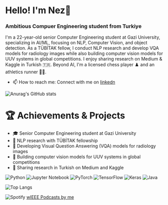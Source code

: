 # Hello! I'm Nez💖
### Ambitious Compuer Engineering student from Turkiye
I'm a 22-year-old senior Computer Engineering student at Gazi University, specializing in AI/ML, focusing on NLP, Computer Vision, and object detection. As a TÜBİTAK fellow, I conduct NLP research and develop VQA models for radiology images while also building computer vision models for UUV systems in global competitions. I enjoy sharing research on Medium & Kaggle in Turkish 🇹🇷. Beyond AI, I'm a licensed chess player ♟️ and an athletics runner 🏃‍♂️.

- 📫 How to reach me: Connect with me on [linkedn](https://www.linkedin.com/in/nezahat-korkmaz/)
  
![Anurag's GitHub stats](https://github-readme-stats.vercel.app/api?username=nezahatkorkmaz&show_icons=true&theme=transparent)

# 🏆 Achievements & Projects

- 🎓 Senior Computer Engineering student at Gazi University
- 🔬 NLP research with TÜBİTAK fellowship
- 🏥 Developing Visual Question Answering (VQA) models for radiology images
- 🌊 Building computer vision models for UUV systems in global competitions
- 📝 Sharing research in Turkish on Medium and Kaggle

![Python](https://img.shields.io/badge/python-3670A0?style=for-the-badge&logo=python&logoColor=ffdd54)
![Jupyter Notebook](https://img.shields.io/badge/jupyter-%23FA0F00.svg?style=for-the-badge&logo=jupyter&logoColor=white)
![PyTorch](https://img.shields.io/badge/PyTorch-%23EE4C2C.svg?style=for-the-badge&logo=PyTorch&logoColor=white)
![TensorFlow](https://img.shields.io/badge/TensorFlow-%23FF6F00.svg?style=for-the-badge&logo=TensorFlow&logoColor=white)
![Keras](https://img.shields.io/badge/Keras-%23D00000.svg?style=for-the-badge&logo=Keras&logoColor=white)
![Java](https://img.shields.io/badge/java-%23ED8B00.svg?style=for-the-badge&logo=openjdk&logoColor=white)

![Top Langs](https://github-readme-stats.vercel.app/api/top-langs/?username=nezahatkorkmaz&layout=compact)

![Spotify](https://img.shields.io/badge/Spotify-1ED760?style=for-the-badge&logo=spotify&logoColor=white) [wIEEE Podcasts by me](https://open.spotify.com/show/0t9Ko8F0ylb0Z3J8vV2zGp)

<!--
**nezahatkorkmaz/nezahatkorkmaz** is a ✨ _special_ ✨ repository because its `README.md` (this file) appears on your GitHub profile.

Here are some ideas to get you started:

- 🔭 I’m currently working on ...
- 🌱 I’m currently learning ...
- 👯 I’m looking to collaborate on ...
- 🤔 I’m looking for help with ...
- 💬 Ask me about ...
- 📫 How to reach me: ...
- 😄 Pronouns: ...
- ⚡ Fun fact: ...
-->

